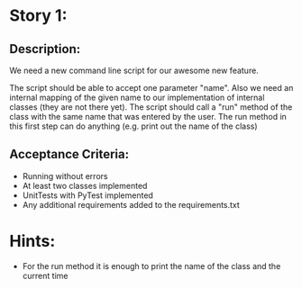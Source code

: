 # Story 1:

## Description:

We need a new command line script for our awesome new feature.

The script should be able to accept one parameter "name". Also we need an internal mapping of the given name to our 
implementation of internal classes (they are not there yet).
The script should call a "run" method of the class with the same name that was entered by the user.
The run method in this first step can do anything (e.g. print out the name of the class)

## Acceptance Criteria:
- Running without errors
- At least two classes implemented
- UnitTests with PyTest implemented
- Any additional requirements added to the requirements.txt

# Hints:
- For the run method it is enough to print the name of the class and the current time
